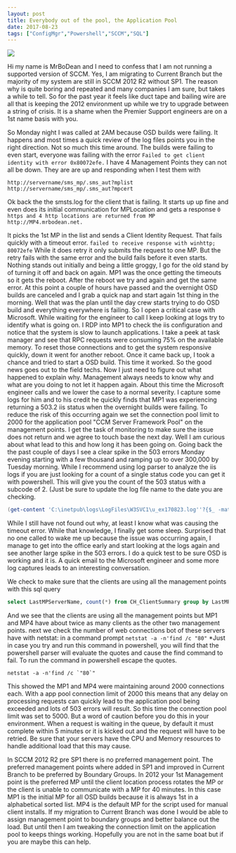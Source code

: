 ```yaml
---
layout: post
title: Everybody out of the pool, the Application Pool
date: 2017-08-23
tags: ["ConfigMgr","Powershell","SCCM","SQL"]
---
```


![]({{site.url}}/{{site.baseurl}}/media/big-pool-party.jpg)

Hi my name is MrBoDean and I need to confess that I am not running a supported version of SCCM. Yes, I am migrating to Current Branch but the majority of my system are still in SCCM 2012 R2 without SP1. The reason why is quite boring and repeated and many companies I am sure, but takes a while to tell. So for the past year it feels like duct tape and bailing wire are all that is keeping the 2012 environment up while we try to upgrade between a string of crisis. It is a shame when the Premier Support engineers are on a 1st name basis with you.

So Monday night I was called at 2AM because OSD builds were failing. It happens and most times a quick review of the log files points you in the right direction. Not so much this time around. The builds were failing to even start, everyone was failing with the error
`Failed to get client identity with error 0x80072efe.`
I have 4 Management Points they can not all be down. They are are up and responding when I test them with
```
http://servername/sms_mp/.sms_aut?mplist
http://servername/sms_mp/.sms_aut?mpcert
```
Ok back the the smsts.log for the client that is failing.  It starts up up fine and even does its initial communication for MPLocation and gets a response
`0 https and 4 http locations are returned from MP http://MP4.mrbodean.net.`

It picks the 1st MP in the list and sends a Client Identity Request. That fails quickly with a timeout error.
`failed to receive response with winhttp; 80072efe`
While it does retry it only submits the request to one MP. But the retry fails with the same error and the build fails before it even starts. Nothing stands out initially and being a little groggy, I go for the old stand by of turning it off and back on again. MP1 was the once getting the timeouts so it gets the reboot. After the reboot we try and again and get the same error. At this point a couple of hours have passed and the overnight OSD builds are canceled and I grab a quick nap and start again 1st thing in the morning.  Well that was the plan until the day crew starts trying to do OSD build and everything everywhere is failing. So I open a critical case with Microsoft. While waiting for the engineer to call I keep looking at logs try to identify what is going on. I RDP into MP1 to check the iis configuration and notice that the system is slow to launch applications. I take a peek at task manager and see that RPC requests were consuming 75% on the available memory. To reset those connections and to get the system responsive quickly, down it went for another reboot. Once it came back up, I took a chance and tried to start a OSD build. This time it worked. So the good news goes out to the field techs. Now I just need to figure out what happened to explain why. Management always needs to know why and what are you doing to not let it happen again. About this time the Microsoft engineer calls and we lower the case to a normal severity. I capture some logs for him and to his credit he quickly finds that MP1 was experiencing returning a 503.2 iis status when the overnight builds were failing. To reduce the risk of this occurring again we set the connection pool limit to 2000 for the application pool "CCM Server Framework Pool" on the management points. I get the task of monitoring to make sure the issue does not return and we agree to touch base the next day. Well I am curious about what lead to this and how long it has been going on. Going back the the past couple of days I see a clear spike in the 503 errors Monday evening starting with a few thousand and ramping up to over 300,000 by Tuesday morning. While I recommend using log parser to analyze the iis logs if you are just looking for a count of a single status code you can get it with powershell. This will give you the count of the 503 status with a subcode of 2. (Just be sure to update the log file name to the date you are checking.
```Powershell
(get-content 'C:\inetpub\logs\LogFiles\W3SVC1\u_ex170823.log''?{$_ -match " 503 2 "}).count
```
While I still have not found out why, at least I know what was causing the timeout error. While that knowledge, I finally get some sleep. Surprised that no one called to wake me up because the issue was occurring again, I manage to get into the office early and start looking at the logs again and see another large spike in the 503 errors. I do a quick test to be sure OSD is working and it is. A quick email to the Microsoft engineer and some more log captures leads to an interesting conversation.

We check to make sure that the clients are using all the management points with this sql query
```SQL
select LastMPServerName, count(*) from CH_ClientSummary group by LastMPServerName
```
And we see that the clients are using all the management points but MP1 and MP4 have about twice as many clients as the other two management points. next we check the number of web connections bot of these servers have with netstat: in a command prompt
`netstat -a -n'find /c "80"`
*Just in case you try and run this command in powershell, you will find that the powershell parser will evaluate the quotes and cause the find command to fail. To run the command in powershell escape the quotes.
```
netstat -a -n'find /c `"80`"
```
This showed the MP1 and MP4 were maintaining around 2000 connections each. With a app pool connection limit of 2000 this means that any delay on processing requests  can quickly lead to the application pool being exceeded and lots of 503 errors will result.  So this time the connection pool limit was set to 5000. But a word of caution before you do this in your environment. When a request is waiting in the queue, by default it must complete within 5 minutes or it is kicked out and the request will have to be retried. Be sure that your servers have the CPU and Memory resources to handle additional load that this may cause.

In SCCM 2012 R2 pre SP1 there is no preferred management point. The preferred management points where added in SP1 and improved in Current Branch to be preferred by Boundary Groups. In 2012 your 1st Management point is the preferred MP until the client location process rotates the MP or the client is unable to communicate with a MP for 40 minutes. In this case MP1 is the initial MP for all OSD builds because it is always 1st in a alphabetical sorted list. MP4 is the default MP for the script used for manual client installs. If my migration to Current Branch was done I would be able to assign management point to boundary groups and better balance out the load.  But until then I am tweaking the connection limit on the application pool to keeps things working. Hopefully you are not in the same boat but if you are maybe this can help.

